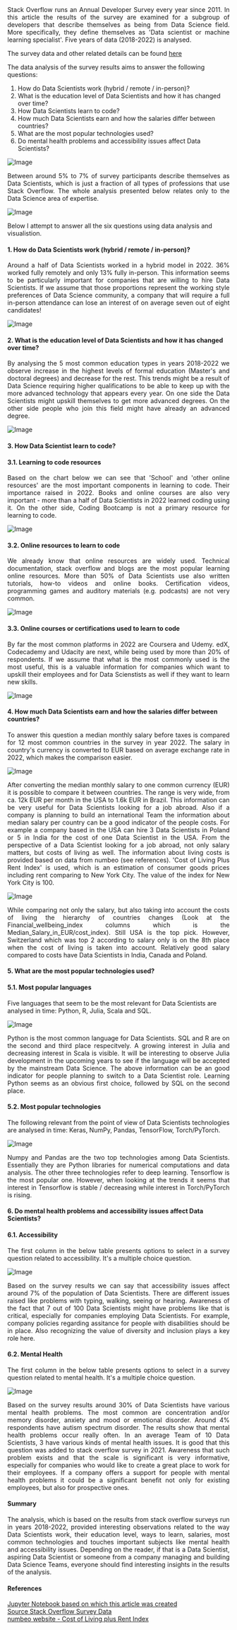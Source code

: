 <div style="text-align: justify"> Stack Overflow runs an Annual Developer Survey every year since 2011. In this article the results of the survey are examined for a subgroup of developers that describe themselves as being from Data Science field. More specifically, they define themselves as 'Data scientist or machine learning specialist'. Five years of data (2018-2022) is analysed. </div> 

The survey data and other related details can be found [here](https://insights.stackoverflow.com/survey) 

The data analysis of the survey results aims to answer the following questions:

1. How do Data Scientists work (hybrid / remote / in-person)?
2. What is the education level of Data Scientists and how it has changed over time?
3. How Data Scientists learn to code?
4. How much Data Scientists earn and how the salaries differ between countries?
5. What are the most popular technologies used?
6. Do mental health problems and accessibility issues affect Data Scientists?

![Image](/docs/assets/blog_photo_1.JPG)

<div style="text-align: justify"> Between around 5% to 7% of survey participants describe themselves as Data Scientists, which is just a fraction of all types of professions that use Stack Overflow. The whole analysis presented below relates only to the Data Science area of expertise. </div> 

![Image](/docs/assets/DS_proportions.png)

Below I attempt to answer all the six questions using data analysis and visualistion.

#### 1. How do Data Scientists work (hybrid / remote / in-person)?
<div style="text-align: justify"> Around a half of Data Scientists worked in a hybrid model in 2022. 36% worked fully remotely and only 13% fully in-person. This information seems to be particularly important for companies that are willing to hire Data Scientists. If we assume that those proportions represent the working style preferences of Data Science community, a company that will require a full in-person attendance can lose an interest of on average seven out of eight candidates!</div> 

![Image](/docs/assets/DS_RemoteWork.png)

#### 2. What is the education level of Data Scientists and how it has changed over time?
<div style="text-align: justify"> By analysing the 5 most common education types in years 2018-2022 we observe increase in the highest levels of formal education (Master's and doctoral degrees) and decrease for the rest. This trends might be a result of Data Science requiring higher qualifications to be able to keep up with the more advanced technology that appears every year. On one side the Data Scientists might upskill themselves to get more advanced degrees. On the other side people who join this field might have already an advanced degree. </div>

![Image](/docs/assets/DS_EdLevel.png)

#### 3. How Data Scientist learn to code?
#### 3.1. Learning to code resources
<div style="text-align: justify"> Based on the chart below we can see that 'School' and 'other online resources' are the most important components in learning to code. Their importance raised in 2022. Books and online courses are also very important - more than a half of Data Scientists in 2022 learned coding using it. On the other side, Coding Bootcamp is not a primary resource for learning to code. </div>

![Image](/docs/assets/DS_LearnCode.png)

#### 3.2. Online resources to learn to code
<div style="text-align: justify"> We already know that online resources are widely used. Technical documentation, stack overflow and blogs are the most popular learning online resources. More than 50% of Data Scientists use also written tutorials, how-to videos and online books. Certification videos, programming games and auditory materials (e.g. podcasts) are not very common. </div>

![Image](/docs/assets/DS_LearnCodeOnline.png)

#### 3.3. Online courses or certifications used to learn to code
<div style="text-align: justify"> By far the most common platforms in 2022 are Coursera and Udemy. edX, Codecademy and Udacity are next, while being used by more than 20% of respondents. If we assume that what is the most commonly used is the most useful, this is a valuable information for companies which want to upskill their employees and for Data Scienstists as well if they want to learn new skills. </div>

![Image](/docs/assets/LearnCodeCoursesCert.png)

#### 4. How much Data Scientists earn and how the salaries differ between countries?
<div style="text-align: justify"> To answer this question a median monthly salary before taxes is compared for 12 most common countries in the survey in year 2022.  
The salary in country's currency is converted to EUR based on average exchange rate in 2022, which makes the comparison easier. </div>

![Image](/docs/assets/DS_MedainSalaryEUR.png)

<div style="text-align: justify"> After converting the median monthly salary to one common currency (EUR) it is possible to compare it between countries. The range is very wide, from ca. 12k EUR per month in the USA to 1.6k EUR in Brazil. This information can be very useful for Data Scientists looking for a job abroad. Also if a company is planning to build an international Team the information about median salary per country can be a good indicator of the people costs. For example a company based in the USA can hire 3 Data Scientists in Poland or 5 in India for the cost of one Data Scientist in the USA. From the perspective of a Data Scientist looking for a job abroad, not only salary matters, but costs of living as well. The information about living costs is provided based on data from numbeo (see references). 'Cost of Living Plus Rent Index' is used, which is an estimation of consumer goods prices including rent comparing to New York City. The value of the index for New York City is 100. </div>

![Image](/docs/assets/DS_MedainSalaryEUR_pivot.PNG)

<div style="text-align: justify"> While comparing not only the salary, but also taking into account the costs of living the hierarchy of countries changes (Look at the Financial_wellbeing_index columns which is the Median_Salary_in_EUR/cost_index). Still USA is the top pick. However, Switzerland which was top 2 according to salary only is on the 8th place when the cost of living is taken into account. Relatively good salary compared to costs have Data Scientists in India, Canada and Poland. </div>

#### 5. What are the most popular technologies used?
#### 5.1. Most popular languages
Five languages that seem to be the most relevant for Data Scientists are analysed in time: Python, R, Julia, Scala and SQL.

![Image](/docs/assets/DS_LanguageHaveWorkedWith.png)

<div style="text-align: justify"> Python is the most common language for Data Scientists. SQL and R are on the second and third place respecitvely. A growing interest in Julia and decreasing interest in Scala is visible. It will be interesting to observe Julia development in the upcoming years to see if the language will be accepted by the mainstream Data Science. The above information can be an good indicator for people planning to switch to a Data Scientist role. Learning Python seems as an obvious first choice, followed by SQL on the second place. </div>

#### 5.2. Most popular technologies
The following relevant from the point of view of Data Scientists technologies are analysed in time: Keras, NumPy, Pandas, TensorFlow, Torch/PyTorch.

![Image](/docs/assets/DS_MiscTechHaveWorkedWith.png)

<div style="text-align: justify"> Numpy and Pandas are the two top technologies among Data Scientists. Essentially they are Python libraries for numerical computations and data analysis. The other three technologies refer to deep learning. Tensorflow is the most popular one. However, when looking at the trends it seems that interest in Tensorflow is stable / decreasing while interest in Torch/PyTorch is rising. </div>

#### 6. Do mental health problems and accessibility issues affect Data Scientists?
#### 6.1. Accessibility
<div style="text-align: justify"> The first column in the below table presents options to select in a survey question related to accessibility. It's a multiple choice question. </div>

![Image](/docs/assets/DS_Accessibility_pivot.PNG)

<div style="text-align: justify"> Based on the survey results we can say that accessibility issues affect around 7% of the population of Data Scientists. There are different issues raised like problems with typing, walking, seeing or hearing. Awareness of the fact that 7 out of 100 Data Scientists might have problems like that is critical, especially for companies employing Data Scientists. For example, company policies regarding assitance for people with disabilities should be in place. Also recognizing the value of diversity and inclusion plays a key role here. </div>

#### 6.2. Mental Health
<div style="text-align: justify"> The first column in the below table presents options to select in a survey question related to mental health. It's a multiple choice question. </div>

![Image](/docs/assets/DS_MentalHealth_pivot.PNG)

<div style="text-align: justify"> Based on the survey results around 30% of Data Scientists have various mental health problems. The most common are concentration and/or memory disorder, anxiety and mood or emotional disorder. Around 4% respondents have autism spectrum disorder. The results show that mental health problems occur really often. In an average Team of 10 Data Scientists, 3 have various kinds of mental health issues. It is good that this question was added to stack overflow survey in 2021. Awareness that such problem exists and that the scale is significant is very informative, especially for companies who would like to create a great place to work for their employees. If a company offers a support for people with mental health problems it could be a significant benefit not only for existing employees, but also for prospective ones. </div>

#### Summary

<div style="text-align: justify"> The analysis, which is based on the results from stack overflow surveys run in years 2018-2022, provided interesting observations related to the way Data Scientists work, their education level, ways to learn, salaries, most common technologies and touches important subjects like mental health and accessibility issues.
Depending on the reader, if that is a Data Scientist, aspiring Data Scientist or someone from a company managing and building Data Science Teams, everyone should find interesting insights in the results of the analysis. </div>

#### References
[Jupyter Notebook based on which this article was created](https://github.com/Pawelwl/Stack_Overflow_Survey_Analysis/blob/main/Stack%20Overflow%20Survey%20Analysis%20-%20a%20Data%20Scientist%20perspective.ipynb) <br>
[Source Stack Overflow Survey Data](https://insights.stackoverflow.com/survey) <br>
[numbeo website - Cost of Living plus Rent Index](https://www.numbeo.com/cost-of-living/rankings_by_country.jsp?title=2022&displayColumn=2)
